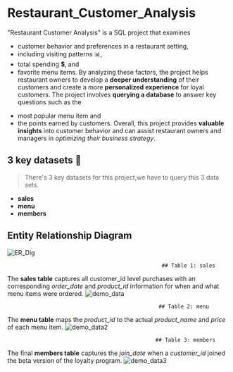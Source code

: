 # Restaurant_Customer_Analysis
"Restaurant Customer Analysis" is a SQL project that examines 
* customer behavior and preferences in a restaurant setting,
* including visiting patterns :bar_chart:, 
* total spending :heavy_dollar_sign:, and 
* favorite menu items. 
By analyzing these factors, the project helps restaurant owners to develop a **deeper understanding** of their customers and create a more **personalized experience** for loyal customers. The project involves **querying a database** to answer key questions such as the 
+ most popular menu item and 
+ the points earned by customers. 
Overall, this project provides **valuable insights** into customer behavior and can assist restaurant owners and managers in _optimizing their business strategy_.

## 3 key datasets :file_folder:
> There's 3 key datasets for this project,we have to query this 3 data sets.
* **sales**
* **menu**
* **members**

## Entity Relationship Diagram
![ER_Dig](https://user-images.githubusercontent.com/108252662/233406294-29077925-57ed-4121-b68d-ab9fd1459769.png)

                                                     ## Table 1: sales
The **sales table** captures all customer_id level purchases with an corresponding _order_date_ and _product_id_ information for when and what menu items were ordered.
![demo_data](https://user-images.githubusercontent.com/108252662/233407002-a9a4452f-5944-41e7-ac92-ab59332f872f.png)

                                                    ## Table 2: menu
The **menu table** maps the _product_id_ to the actual _product_name_ and _price_ of each menu item.
![demo_data2](https://user-images.githubusercontent.com/108252662/233407615-f40d8713-8ae2-4084-b605-3b30cfc72101.png)

                                                   ## Table 3: members
The final **members table** captures the _join_date_ when a _customer_id_ joined the beta version of the  loyalty program.
![demo_data3](https://user-images.githubusercontent.com/108252662/233408291-4ea1a04a-e4f5-4627-897e-1d6837336bce.png)
